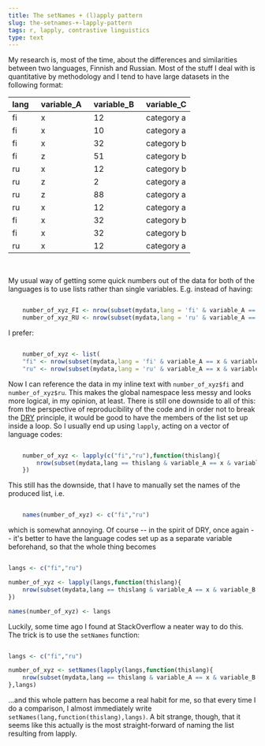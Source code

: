 ```yaml
---
title: The setNames + (l)apply pattern
slug: the-setnames-+-lapply-pattern
tags: r, lapply, contrastive linguistics
type: text
---
```


My research is, most of the time, about the differences and similarities
between two languages, Finnish and Russian. Most of the stuff I deal with
is quantitative by methodology and I tend to have large datasets in
the following format:

| lang&nbsp;&nbsp; | variable_A&nbsp;&nbsp; | variable_B&nbsp;&nbsp; | variable_C |
| ---------------- | ---------------------- | ---------------------- | ---------- |
| fi               | x                      | 12                     | category a |
| fi               | x                      | 10                     | category a |
| fi               | x                      | 32                     | category b |
| fi               | z                      | 51                     | category b |
| ru               | x                      | 12                     | category b |
| ru               | z                      | 2                      | category a |
| ru               | z                      | 88                     | category a |
| ru               | x                      | 12                     | category a |
| fi               | x                      | 32                     | category b |
| fi               | x                      | 32                     | category b |
| ru               | x                      | 12                     | category a |

&nbsp;

My usual way of getting some quick numbers out of the data for both of the
languages is to use lists rather than single variables. E.g.
instead of having:

```r

    number_of_xyz_FI <- nrow(subset(mydata,lang = 'fi' & variable_A == x & variable_B > 10))
    number_of_xyz_RU <- nrow(subset(mydata,lang = 'ru' & variable_A == x & variable_B > 10))

```

I prefer:

```r

    number_of_xyz <- list(
    "fi" <- nrow(subset(mydata,lang = 'fi' & variable_A == x & variable_B > 10))
    "ru" <- nrow(subset(mydata,lang = 'ru' & variable_A == x & variable_B > 10)))

```

Now I can reference the data in my inline text with `number_of_xyz$fi` and `number_of_xyz$ru`.
This makes the global namespace less messy and looks more logical, in my opinion, at least.
There is still one downside to all of this: from the perspective of reproducibility
of the code and in order not to break the [DRY](https://en.wikipedia.org/wiki/Don%27t_repeat_yourself)
principle, it would be good to have the members of the list set up inside a loop.
So I usually end up using `lapply`, acting on a vector of language codes:

```r

    number_of_xyz <- lapply(c("fi","ru"),function(thislang){
        nrow(subset(mydata,lang == thislang & variable_A == x & variable_B > 10))
    })

```

This still has the downside, that I have to manually set the names of the produced list, i.e.

```r

    names(number_of_xyz) <- c("fi","ru")

```

which is somewhat annoying. Of course -- in the spirit of DRY, once again -- it's better to have
the language codes set up as a separate variable beforehand, so that the whole thing becomes

```r

langs <- c("fi","ru")

number_of_xyz <- lapply(langs,function(thislang){
    nrow(subset(mydata,lang == thislang & variable_A == x & variable_B > 10))
})

names(number_of_xyz) <- langs

```

Luckily, some time ago I found at StackOverflow a neater way to do this. The trick is
to use the `setNames` function:

```r

langs <- c("fi","ru")

number_of_xyz <- setNames(lapply(langs,function(thislang){
    nrow(subset(mydata,lang == thislang & variable_A == x & variable_B > 10))
},langs)

```

...and this whole pattern has become a real habit for me, so that every time I do a comparison,
I almost immediately write `setNames(lang,function(thislang),langs)`. A bit strange, though, that
it seems like this actually is the most straight-forward of naming the list resulting from
lapply.
